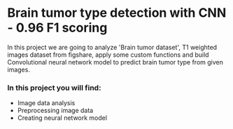 # Brain tumor type detection with CNN - 0.96 F1 scoring

In this project we are going to analyze 'Brain tumor dataset', T1 weighted images dataset from figshare,
apply some custom functions and build Convolutional neural network model to predict brain tumor type from given images.

### In this project you will find:
- Image data analysis
- Preprocessing image data
- Creating neural network model